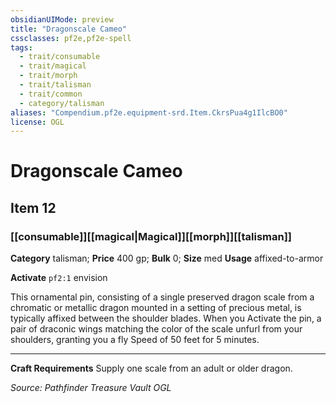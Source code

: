 ```yaml
---
obsidianUIMode: preview
title: "Dragonscale Cameo"
cssclasses: pf2e,pf2e-spell
tags:
  - trait/consumable
  - trait/magical
  - trait/morph
  - trait/talisman
  - trait/common
  - category/talisman
aliases: "Compendium.pf2e.equipment-srd.Item.CkrsPua4g1IlcBO0"
license: OGL
---
```

# Dragonscale Cameo
## Item 12
### [[consumable]][[magical|Magical]][[morph]][[talisman]]

**Category** talisman; 
**Price** 400 gp; 
**Bulk** 0; **Size** med
**Usage** affixed-to-armor

**Activate** `pf2:1` envision

This ornamental pin, consisting of a single preserved dragon scale from a chromatic or metallic dragon mounted in a setting of precious metal, is typically affixed between the shoulder blades. When you Activate the pin, a pair of draconic wings matching the color of the scale unfurl from your shoulders, granting you a fly Speed of 50 feet for 5 minutes.

* * *

**Craft Requirements** Supply one scale from an adult or older dragon.

*Source: Pathfinder Treasure Vault*
*OGL*